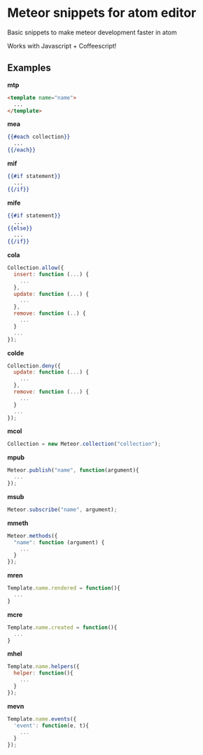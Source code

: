 # Meteor snippets for atom editor

Basic snippets to make meteor development faster in atom

Works with Javascript + Coffeescript!

## Examples

**mtp**

```html
<template name="name">
  ...
</template>
```

**mea**

```handlebars
{{#each collection}}
  ...
{{/each}}
```

**mif**

```handlebars
{{#if statement}}
  ...
{{/if}}
```

**mife**

```handlebars
{{#if statement}}
  ...
{{else}}
  ...
{{/if}}
```

**cola**

```javascript
Collection.allow({
  insert: function (...) {
    ...
  },
  update: function (...) {
    ...
  },
  remove: function (..) {
    ...
  }
  ...
});
```

**colde**

```javascript
Collection.deny({
  update: function (...) {
    ...
  },
  remove: function (...) {
    ...
  }
  ...
});
```

**mcol**

```javascript
Collection = new Meteor.collection("collection");
```

**mpub**

```javascript
Meteor.publish("name", function(argument){
  ...
});
```

**msub**

```javascript
Meteor.subscribe("name", argument);
```

**mmeth**
```javascript
Meteor.methods({
  "name": function (argument) {
    ...
  }
});
```

**mren**

```javascript
Template.name.rendered = function(){
  ...
}
```

**mcre**

```javascript
Template.name.created = function(){
  ...
}
```

**mhel**

```javascript
Template.name.helpers({
  helper: function(){
    ...
  }
});
```

**mevn**

```javascript
Template.name.events({
  'event': function(e, t){
    ...
  }
});
```
